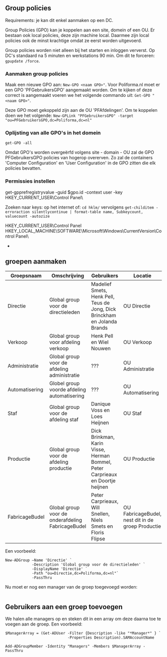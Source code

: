 ## Group policies
Requirements: je kan dit enkel aanmaken op een DC.

Group Policies (GPO) kan je koppelen aan een site, domein of een OU. Er bestaan ook local policies, deze zijn machine local. Daarmee zijn local policies ook de minst krachtige omdat ze eerst worden uitgevoerd.

Group policies worden niet alleen bij het starten en inloggen ververst. Op DC's standaard na 5 minuten en werkstations 90 min. Om dit te forceren: `gpupdate /force`. 

### Aanmaken group policies
Maak een nieuwe GPO aan: `New-GPO <naam GPO>"`. Voor Poliforma.nl moet er een GPO 'PFGebruikersGPO' aangemaakt worden. Om te kijken of deze correct is aangemaakt voeren we het volgende commando uit: `Get-GPO "<naam GPO>"`.

Deze GPO moet gekoppeld zijn aan de OU 'PFAfdelingen'. Om te koppelen doen we het volgende: `New-GPLink "PFGebruikersGPO" -target "ou=PFGebruikersGPO,dc=Poliforma,dc=nl"`

### Oplijsting van alle GPO's in het domein
`get-GPO -all`

Omdat GPO's worden overgeërfd volgens site - domain - OU zal de GPO PFGebruikersGPO policies van hogerop overerven. Zo zal de containers 'Computer Configuration' en 'User Configuration' in de GPO zitten die elk policies bevatten. 


### Permissies instellen
get-gpprefregistryvalue -guid $gpo.id -context user -key HKEY_CURRENT_USER\Control Panel\

Zoeken naar keys: op het internet of: `cd hklm/` vervolgens `get-childitem -erroraction silentlycontinue | format-table name, Subkeycount, valuecount -autozize`

HKEY_CURRENT_USER\Control Panel\
HKEY_LOCAL_MACHINE\SOFTWARE\Microsoft\Windows\CurrentVersion\Control Panel\


-

## groepen aanmaken

Groepsnaam | Omschrijving | Gebruikers | Locatie | manager
 --- | --- | --- | --- | ---
 Directie | Global group voor de directieleden | Madelief Smets, Henk Pell, Teus de Jong, Dick Brinckham en Jolanda Brands | OU Directie | Madelief Smets
 Verkoop | Global group voor afdeling verkoop | Henk Pell en Wiel Nouwen | OU Verkoop | Henk Pell
 Administratie | Global group voor de afdeling administratie | ??? | OU Administratie | Teus de Jong
 Automatisering | Globel group voorde afdeling automatisering | ??? | OU Automatisering | Jolanda Brands
 Staf | Global group voor de afdeling staf | Danique Voss en Loes Heijnen | OU Staf | Danique Voss
 Productie | Global group voor de afdeling productie | Dick Brinkman, Karin Visse, Herman Bommel, Peter Carprieaux en Doortje heijnen | OU Productie | Dick Brinkman
 FabricageBudel | Global group voor de onderafdeling FabricageBudel | Peter Carprieaux, Will Snellen, Niels Smets en Floris Flipse | OU FabricageBudel, nest dit in de groep Productie | Peter Carprieaux
 
 
 

Een voorbeeld:
```
New-ADGroup –Name 'Directie' `
            -Description 'Global group voor de directieleden' `
            -DisplayName 'Directie' `
            -Path "ou=Directie,dc=Poliforma,dc=nl"`
            -PassThru 
```

Nu moet er nog een manager van de groep toegevoegd worden:

```

```


## Gebruikers aan een groep toevoegen
We halen alle managers op en steken dit in een array om deze daarna toe te voegen aan de groep.
Een voorbeeld:

```
$ManagerArray = (Get-ADUser -Filter {Description -like "*Manager*" } `
                            -Properties Description).SAMAccountName
```

```
Add-ADGroupMember -Identity "Managers" -Members $ManagerArray -PassThru
```
